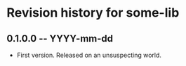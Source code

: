 # Revision history for some-lib

## 0.1.0.0 -- YYYY-mm-dd

* First version. Released on an unsuspecting world.
